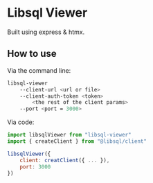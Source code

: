 # Libsql Viewer

Built using express & htmx.

## How to use

Via the command line:
```bash
libsql-viewer
    --client-url <url or file>
    --client-auth-token <token>
        <the rest of the client params>
    --port <port = 3000>
```

Via code:
```js
import libsqlViewer from "libsql-viewer"
import { createClient } from "@libsql/client"

libsqlViewer({
    client: creatClient({ ... }),
    port: 3000
})
```
